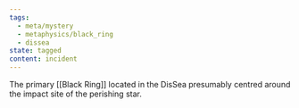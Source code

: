 ```yaml
---
tags:
  - meta/mystery
  - metaphysics/black_ring
  - dissea
state: tagged
content: incident
---
```

The primary [[Black Ring]] located in the DisSea presumably centred around the impact site of the perishing star. 